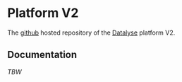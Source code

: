 # Platform V2

The [github](https://github.com/Spirals-Team/datalyse-platform) hosted repository of the [Datalyse](http://datalyse.fr) platform V2.

## Documentation

_TBW_
